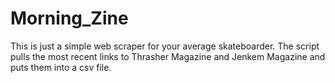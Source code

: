 # Morning_Zine

This is just a simple web scraper for your average skateboarder.
The script pulls the most recent links to Thrasher Magazine and Jenkem Magazine and puts them into a csv file. 
